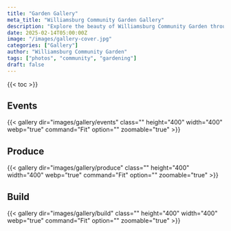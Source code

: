 ```yaml
---
title: "Garden Gallery"
meta_title: "Williamsburg Community Garden Gallery"
description: "Explore the beauty of Williamsburg Community Garden through our photo gallery."
date: 2025-02-14T05:00:00Z
image: "/images/gallery-cover.jpg"
categories: ["Gallery"]
author: "Williamsburg Community Garden"
tags: ["photos", "community", "gardening"]
draft: false
---
```


{{< toc >}}

## Events

{{< gallery dir="images/gallery/events" class="" height="400" width="400" webp="true" command="Fit" option="" zoomable="true" >}}

## Produce


{{< gallery dir="images/gallery/produce" class="" height="400" width="400" webp="true" command="Fit" option="" zoomable="true" >}}

## Build

{{< gallery dir="images/gallery/build" class="" height="400" width="400" webp="true" command="Fit" option="" zoomable="true" >}} 
